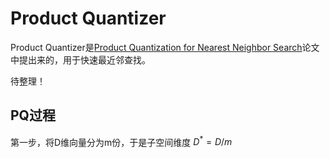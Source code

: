 # Product Quantizer

Product Quantizer是[Product Quantization for Nearest Neighbor Search]()论文中提出来的，用于快速最近邻查找。

待整理！

## PQ过程

第一步，将D维向量分为m份，于是子空间维度 $D^* = D/m$